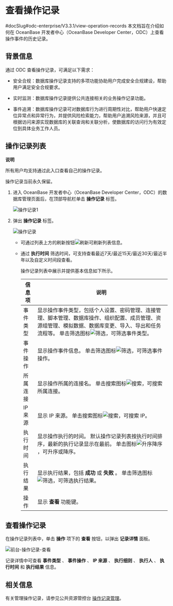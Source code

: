 查看操作记录 
===========================
#docSlug#odc-enterprise/V3.3.1/view-operation-records
本文档旨在介绍如何在 OceanBase 开发者中心（OceanBase Developer Center，ODC）上查看操作事件的历史记录。

背景信息 
-------------------------

通过 ODC 查看操作记录，可满足以下需求：

* 安全合规：数据库操作记录支持的多项功能协助用户完成安全合规建设，帮助用户满足安全合规要求。

  

* 实时监测：数据库操作记录提供公共连接相关的业务操作记录功能。

  

* 事件追溯：数据库操作记录可对数据库行为进行周期性对比，帮助用户快速定位异常点和异常行为，并提供风险检索能力，帮助用户追溯风险来源，并且可根据访问来源实现数据库的关联查询和关联分析，使数据库的访问行为有效定位到具体业务工作人员。

  




操作记录列表 
---------------------------

**说明**



所有用户均支持通过此入口查看自己的操作记录。

操作记录当前永久保留。

1. 进入 OceanBase 开发者中心（OceanBase Developer Center，ODC）的数据库管理页面后，在顶部导航栏单击 **操作记录** 标签。

   ![操作记录1](https://help-static-aliyun-doc.aliyuncs.com/assets/img/zh-CN/3785078461/p411756.png)
   

2. 弹出 **操作记录** 标签。

   ![操作记录](https://help-static-aliyun-doc.aliyuncs.com/assets/img/zh-CN/3785078461/p411758.png)
   * 可通过列表上方的刷新按钮![刷新](https://help-static-aliyun-doc.aliyuncs.com/assets/img/zh-CN/7205818461/p420126.jpg)可刷新列表信息。

     
   
   * 通过 **执行时间** 筛选时间，可支持查看最近7天/最近15天/最近30天/最近半年以及自定义时间段查看。

     操作记录列表中展示并提供基本信息如下所示。
     

     |  信息项  |                                                                                                   说明                                                                                                   |
     |-------|--------------------------------------------------------------------------------------------------------------------------------------------------------------------------------------------------------|
     | 事件类型  | 显示操作事件类型，包括个人设置、密码管理、连接管理、脚本管理、数据库操作、组织配置、成员管理、资源组管理、模拟数据、数据库变更、导入、导出和任务流程等。 单击筛选图标![筛选](https://help-static-aliyun-doc.aliyuncs.com/assets/img/zh-CN/0583667361/p352180.jpg)，可筛选事件类型。 |
     | 事件操作  | 显示操作事件信息。 单击筛选图标![筛选](https://help-static-aliyun-doc.aliyuncs.com/assets/img/zh-CN/0583667361/p352180.jpg)，可筛选事件操作。                                                                    |
     | 所属连接  | 显示操作所属的连接名。 单击搜索图标![搜索](https://help-static-aliyun-doc.aliyuncs.com/assets/img/zh-CN/7155018461/p417135.jpg)，可搜索所属连接。                                                                  |
     | IP 来源 | 显示 IP 来源。 单击搜索图标![搜索](https://help-static-aliyun-doc.aliyuncs.com/assets/img/zh-CN/7155018461/p417135.jpg)，可搜索 IP。                                                                     |
     | 执行时间  | 显示操作执行的时间。 默认操作记录列表按执行时间排序，最新的执行记录显示在最前。 单击图标![升序降序](https://help-static-aliyun-doc.aliyuncs.com/assets/img/zh-CN/7155018461/p420143.jpg)，可升序或降序。                      |
     | 执行结果  | 显示执行结果，包括 **成功** 或 **失败** 。 单击筛选图标![筛选](https://help-static-aliyun-doc.aliyuncs.com/assets/img/zh-CN/0583667361/p352180.jpg)，可筛选执行结果。                                                  |
     | 操作    | 显示 **查看** 功能键。                                                                                                                                                                                         |

     

     
   

   




查看操作记录 
---------------------------

在操作记录列表中，单击 **操作** 项下的 **查看** 按钮，以弹出 **记录详情** 面板。

![前台-操作记录-查看](https://help-static-aliyun-doc.aliyuncs.com/assets/img/zh-CN/2679533561/p420132.png)

记录详情中可查看 **事件类型** 、 **事件操作** 、 **IP 来源** 、 **执行细则** 、 **执行人** 、 **执行时间** 和 **执行结果** 信息。

相关信息 
-------------------------

有关管理操作记录，请参见公共资源管控台 [操作记录管理](../6.web-odc-user-guide/4.web-odc-public-resource-management/5.web-odc-operating-records.md)。
